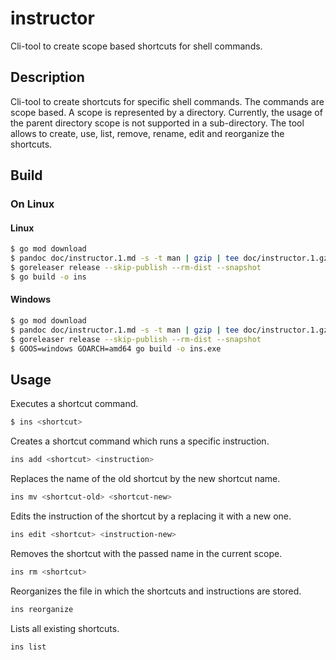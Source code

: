 # instructor
Cli-tool to create scope based shortcuts for shell commands.

## Description

Cli-tool to create shortcuts for specific shell commands. The commands are scope based. A scope is represented by a directory. Currently, the usage of the parent directory scope is not supported in a sub-directory. The tool allows to create, use, list, remove, rename, edit and reorganize the shortcuts.

## Build 

### On Linux

#### Linux
```bash
$ go mod download
$ pandoc doc/instructor.1.md -s -t man | gzip | tee doc/instructor.1.gz > doc/ins.1.gz
$ goreleaser release --skip-publish --rm-dist --snapshot
$ go build -o ins
```

#### Windows
```bash
$ go mod download
$ pandoc doc/instructor.1.md -s -t man | gzip | tee doc/instructor.1.gz > doc/ins.1.gz
$ goreleaser release --skip-publish --rm-dist --snapshot
$ GOOS=windows GOARCH=amd64 go build -o ins.exe
```

## Usage
Executes a shortcut command.
```bash
$ ins <shortcut>
```

Creates a shortcut command which runs a specific instruction.
```bash
ins add <shortcut> <instruction>
```

Replaces the name of the old shortcut by the new shortcut name.
```bash
ins mv <shortcut-old> <shortcut-new>
```

Edits the instruction of the shortcut by a replacing it with a new one.
```bash
ins edit <shortcut> <instruction-new>
```

Removes the shortcut with the passed name in the current scope.
```bash
ins rm <shortcut>
```

Reorganizes the file in which the shortcuts and instructions are stored.
```bash
ins reorganize
```

Lists all existing shortcuts. 
```bash
ins list
```
